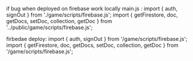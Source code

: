 

if bug when deployed on firebase
work locally main.js :
import { auth, signOut } from './game/scripts/firebase.js';
import { getFirestore, doc, getDocs, setDoc, collection, getDoc } from '../public/game/scripts/firebase.js';

firbedae deploy:
import { auth, signOut } from '/game/scripts/firebase.js';
import { getFirestore, doc, getDocs, setDoc, collection, getDoc } from '/game/scripts/firebase.js';